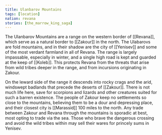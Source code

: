```yaml
---
title: Ulanbarov Mountains
tags: [location]
nation: revana
stories: [the_marrow_king_saga]
---
```


The Ulanbarov Mountains are a range on the western border of [[Revana]], which serve as a natural border to [[Zakour]] in the north. The Ulabarovs are fold mountains, and in their shadow are the city of [[Yenisev]] and some of the most verdant farmland in all of Revana. The range is largely impassable, especially in winter, and a single high road is kept and guarded at the keep of [[Koleb]]. This protects Revana from the threats that arise from wild tribes deeper in the range, and from incursions originating in Zakour.

On the leward side of the range it descends into rocky crags and the arid, windswept badlands that precede the deserts of [[Zakour]]. There is not much life here, save for scorpions and lizards and other creatures suited for such a barren existence. The people of Zakour keep no settlements so close to the mountains, believing them to be a dour and depressing place, and their closest city is [[Marassid]] 100 miles to the north. Any trade between Zakour and Revana through the mountains is sporadic at best, most opting to trade via the sea. Those who brave the dangerous crossing and avoid the wild tribes within may sell their wares for princely sums in Yenisev.

